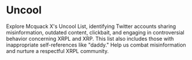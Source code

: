 # Uncool
Explore Mcquack X's Uncool List, identifying Twitter accounts sharing misinformation, outdated content, clickbait, and engaging in controversial behavior concerning XRPL and XRP. This list also includes those with inappropriate self-references like "daddy." Help us combat misinformation and nurture a respectful XRPL community.
